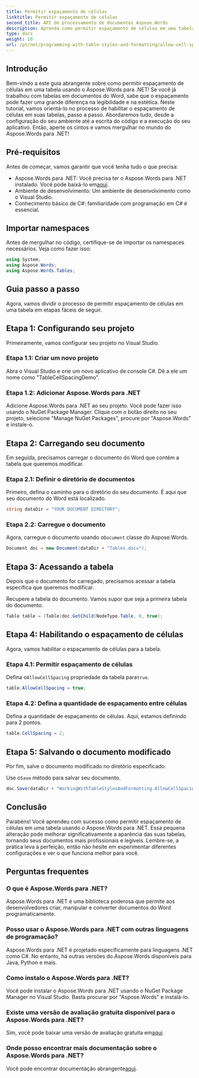 ```yaml
---
title: Permitir espaçamento de células
linktitle: Permitir espaçamento de células
second_title: API de processamento de documentos Aspose.Words
description: Aprenda como permitir espaçamento de células em uma tabela usando Aspose.Words para .NET com nosso guia detalhado. Perfeito para desenvolvedores que buscam aprimorar a formatação de seus documentos Word.
type: docs
weight: 10
url: /pt/net/programming-with-table-styles-and-formatting/allow-cell-spacing/
---
```

## Introdução

Bem-vindo a este guia abrangente sobre como permitir espaçamento de células em uma tabela usando o Aspose.Words para .NET! Se você já trabalhou com tabelas em documentos do Word, sabe que o espaçamento pode fazer uma grande diferença na legibilidade e na estética. Neste tutorial, vamos orientá-lo no processo de habilitar o espaçamento de células em suas tabelas, passo a passo. Abordaremos tudo, desde a configuração do seu ambiente até a escrita do código e a execução do seu aplicativo. Então, aperte os cintos e vamos mergulhar no mundo do Aspose.Words para .NET!

## Pré-requisitos

Antes de começar, vamos garantir que você tenha tudo o que precisa:

- Aspose.Words para .NET: Você precisa ter o Aspose.Words para .NET instalado. Você pode baixá-lo em[aqui](https://releases.aspose.com/words/net/).
- Ambiente de desenvolvimento: Um ambiente de desenvolvimento como o Visual Studio.
- Conhecimento básico de C#: familiaridade com programação em C# é essencial.

## Importar namespaces

Antes de mergulhar no código, certifique-se de importar os namespaces necessários. Veja como fazer isso:

```csharp
using System;
using Aspose.Words;
using Aspose.Words.Tables;
```

## Guia passo a passo

Agora, vamos dividir o processo de permitir espaçamento de células em uma tabela em etapas fáceis de seguir.

## Etapa 1: Configurando seu projeto

Primeiramente, vamos configurar seu projeto no Visual Studio.

### Etapa 1.1: Criar um novo projeto

Abra o Visual Studio e crie um novo aplicativo de console C#. Dê a ele um nome como "TableCellSpacingDemo".

### Etapa 1.2: Adicionar Aspose.Words para .NET

Adicione Aspose.Words para .NET ao seu projeto. Você pode fazer isso usando o NuGet Package Manager. Clique com o botão direito no seu projeto, selecione "Manage NuGet Packages", procure por "Aspose.Words" e instale-o.

## Etapa 2: Carregando seu documento

Em seguida, precisamos carregar o documento do Word que contém a tabela que queremos modificar.

### Etapa 2.1: Definir o diretório de documentos

Primeiro, defina o caminho para o diretório do seu documento. É aqui que seu documento do Word está localizado.

```csharp
string dataDir = "YOUR DOCUMENT DIRECTORY";
```

### Etapa 2.2: Carregue o documento

 Agora, carregue o documento usando o`Document` classe do Aspose.Words.

```csharp
Document doc = new Document(dataDir + "Tables.docx");
```

## Etapa 3: Acessando a tabela

Depois que o documento for carregado, precisamos acessar a tabela específica que queremos modificar.

Recupere a tabela do documento. Vamos supor que seja a primeira tabela do documento.

```csharp
Table table = (Table)doc.GetChild(NodeType.Table, 0, true);
```

## Etapa 4: Habilitando o espaçamento de células

Agora, vamos habilitar o espaçamento de células para a tabela.

### Etapa 4.1: Permitir espaçamento de células

 Defina o`AllowCellSpacing` propriedade da tabela para`true`.

```csharp
table.AllowCellSpacing = true;
```

### Etapa 4.2: Defina a quantidade de espaçamento entre células

Defina a quantidade de espaçamento de células. Aqui, estamos definindo para 2 pontos.

```csharp
table.CellSpacing = 2;
```

## Etapa 5: Salvando o documento modificado

Por fim, salve o documento modificado no diretório especificado.

 Use o`Save` método para salvar seu documento.

```csharp
doc.Save(dataDir + "WorkingWithTableStylesAndFormatting.AllowCellSpacing.docx");
```

## Conclusão

Parabéns! Você aprendeu com sucesso como permitir espaçamento de células em uma tabela usando o Aspose.Words para .NET. Essa pequena alteração pode melhorar significativamente a aparência das suas tabelas, tornando seus documentos mais profissionais e legíveis. Lembre-se, a prática leva à perfeição, então não hesite em experimentar diferentes configurações e ver o que funciona melhor para você.

## Perguntas frequentes

### O que é Aspose.Words para .NET?

Aspose.Words para .NET é uma biblioteca poderosa que permite aos desenvolvedores criar, manipular e converter documentos do Word programaticamente.

### Posso usar o Aspose.Words para .NET com outras linguagens de programação?

Aspose.Words para .NET é projetado especificamente para linguagens .NET como C#. No entanto, há outras versões do Aspose.Words disponíveis para Java, Python e mais.

### Como instalo o Aspose.Words para .NET?

Você pode instalar o Aspose.Words para .NET usando o NuGet Package Manager no Visual Studio. Basta procurar por "Aspose.Words" e instalá-lo.

### Existe uma versão de avaliação gratuita disponível para o Aspose.Words para .NET?

 Sim, você pode baixar uma versão de avaliação gratuita em[aqui](https://releases.aspose.com/).

### Onde posso encontrar mais documentação sobre o Aspose.Words para .NET?

 Você pode encontrar documentação abrangente[aqui](https://reference.aspose.com/words/net/).